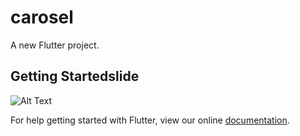 # carosel

A new Flutter project.

## Getting Startedslide

![Alt Text](gifs/multi_rotating.gif)

For help getting started with Flutter, view our online
[documentation](https://flutter.io/).

